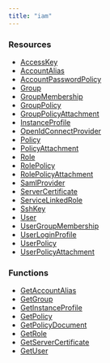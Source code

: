 ```yaml
---
title: "iam"
---
```


<!-- WARNING: this file was generated by the Pulumi Terraform Bridge (tfgen) Tool. -->
<!-- Do not edit by hand unless you're certain you know what you are doing! -->

<style>
  table td p { margin-top: 0; margin-bottom: 0; }
</style>

<h3>Resources</h3>
<ul class="api">
    <li><a href="accesskey"><span class="symbol resource"></span>AccessKey</a></li>
    <li><a href="accountalias"><span class="symbol resource"></span>AccountAlias</a></li>
    <li><a href="accountpasswordpolicy"><span class="symbol resource"></span>AccountPasswordPolicy</a></li>
    <li><a href="group"><span class="symbol resource"></span>Group</a></li>
    <li><a href="groupmembership"><span class="symbol resource"></span>GroupMembership</a></li>
    <li><a href="grouppolicy"><span class="symbol resource"></span>GroupPolicy</a></li>
    <li><a href="grouppolicyattachment"><span class="symbol resource"></span>GroupPolicyAttachment</a></li>
    <li><a href="instanceprofile"><span class="symbol resource"></span>InstanceProfile</a></li>
    <li><a href="openidconnectprovider"><span class="symbol resource"></span>OpenIdConnectProvider</a></li>
    <li><a href="policy"><span class="symbol resource"></span>Policy</a></li>
    <li><a href="policyattachment"><span class="symbol resource"></span>PolicyAttachment</a></li>
    <li><a href="role"><span class="symbol resource"></span>Role</a></li>
    <li><a href="rolepolicy"><span class="symbol resource"></span>RolePolicy</a></li>
    <li><a href="rolepolicyattachment"><span class="symbol resource"></span>RolePolicyAttachment</a></li>
    <li><a href="samlprovider"><span class="symbol resource"></span>SamlProvider</a></li>
    <li><a href="servercertificate"><span class="symbol resource"></span>ServerCertificate</a></li>
    <li><a href="servicelinkedrole"><span class="symbol resource"></span>ServiceLinkedRole</a></li>
    <li><a href="sshkey"><span class="symbol resource"></span>SshKey</a></li>
    <li><a href="user"><span class="symbol resource"></span>User</a></li>
    <li><a href="usergroupmembership"><span class="symbol resource"></span>UserGroupMembership</a></li>
    <li><a href="userloginprofile"><span class="symbol resource"></span>UserLoginProfile</a></li>
    <li><a href="userpolicy"><span class="symbol resource"></span>UserPolicy</a></li>
    <li><a href="userpolicyattachment"><span class="symbol resource"></span>UserPolicyAttachment</a></li>
</ul>

<h3>Functions</h3>
<ul class="api">
    <li><a href="getaccountalias"><span class="symbol datasource"></span>GetAccountAlias</a></li>
    <li><a href="getgroup"><span class="symbol datasource"></span>GetGroup</a></li>
    <li><a href="getinstanceprofile"><span class="symbol datasource"></span>GetInstanceProfile</a></li>
    <li><a href="getpolicy"><span class="symbol datasource"></span>GetPolicy</a></li>
    <li><a href="getpolicydocument"><span class="symbol datasource"></span>GetPolicyDocument</a></li>
    <li><a href="getrole"><span class="symbol datasource"></span>GetRole</a></li>
    <li><a href="getservercertificate"><span class="symbol datasource"></span>GetServerCertificate</a></li>
    <li><a href="getuser"><span class="symbol datasource"></span>GetUser</a></li>
</ul>

